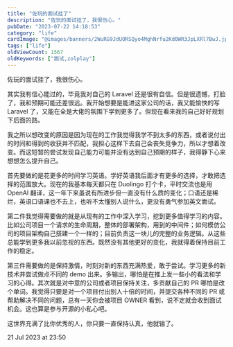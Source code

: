 ```yaml
---
title: "佐玩的面试挂了"
description: "佐玩的面试挂了，我很伤心。"
pubDate: "2023-07-22 14:18:53"
category: "life"
cardImage: "@images/banners/2WuRG9JdUORSQyo4MghNrfu2Kd0WR3JpLXRl7BwJ.jpeg"
tags: ["life"]
oldViewCount: 1567
oldKeywords: ["面试,zolplay"]
---
```


佐玩的面试挂了，我很伤心。

其实我有信心能过的，毕竟我对自己的 Laravel 还是很有自信。但是很遗憾，打脸了，我和预期可能还差很远。我开始想要是能进这家公司的话，我又能愉快的写 Laravel 了，又能在全是大佬的氛围下学到更多了。但现在看来我的自己好好规划下后面的路。

我之所以想改变的原因是因为现在的工作我觉得我学不到太多的东西，或者说付出的时间和得到的收获并不匹配，我担心这样下去自己会丧失竞争力，所以才想着改变。而这短暂的尝试发现自己能力可能并没有达到自己预期的样子，我得静下心来想想怎么提升自己。

首先要做的是花更多的时间学习英语。学好英语我后面才有更多的选择，才敢把选择的范围放大。现在的我基本每天都只在 Duolingo 打个卡，平时交流也是用 OpenAI 翻译，这一年下来虽说有所进步但一直没有什么质的变化；口语还是稀烂，英语口语课也不去上，也听不太懂别人说什么，更没有勇气参加英文面试。

第二件我觉得需要做的就是从现有的工作中深入学习，挖到更多值得学习的内容。比如公司项目一个请求的生命周期，整体的部署架构，用到的中间件；如何模仿公司的项目架构自己搭建一个一样的；目前负责这一块儿的完整的业务逻辑。从这些总能学到更多我以前忽视的东西。既然没有其他更好的变化，我就得着保持目前工作的稳定。

第三件需要做的是保持激情，时刻对新的东西充满热爱，敢于尝试。学习更多的新技术并尝试做点不同的 demo 出来。多输出，哪怕是在推上发一些小的看法和学习的心得。其次就是对中意的公司或者项目保持关注，多贡献自己的 PR 哪怕是改个单词。我觉得只要是对一个项目付出别人十倍的时间，并提交各种不同的 PR 或帮助解决不同的问题，总有一天你会被项目 OWNER 看到，说不定就会收到面试机会。这也算是参与开源的小私心吧。

这世界充满了比你优秀的人，你只要一直保持认真，他就输了。

21 Jul 2023 at 23:50
